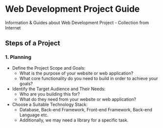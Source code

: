 # Web Development Project Guide
Information &amp; Guides about Web Development Project - Collection from Internet


## Steps of a Project
### 1. Planning
- Define the Project Scope and Goals:
  - What is the purpose of your website or web application?
  - What core functionality do you need to build in order to achieve your goals?
- Identify the Target Audience and Their Needs:
  - Who are you building this for?
  - What do they need from your website or web application?
- Choose a Suitable Technology Stack:
  - Database, Back-end Framework, Front-end Framework, Back-end Language etc.
  - Additionally, we may need a library for a specific task.
